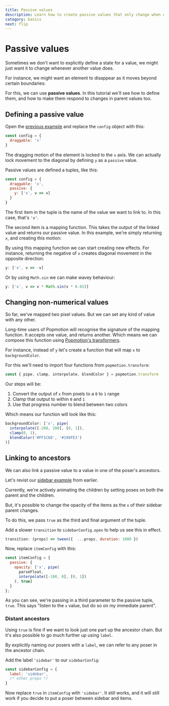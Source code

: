 ```yaml
---
title: Passive values
description: Learn how to create passive values that only change when others do
category: basics
next: flip
---
```


# Passive values

Sometimes we don't want to explicitly define a state for a value, we might just want it to change whenever another value does.

For instance, we might want an element to disappear as it moves beyond certain boundaries:

<CodePen id="LdOJZR" />

For this, we can use **passive values**. In this tutorial we'll see how to define them, and how to make them respond to changes in parent values too.

## Defining a passive value

Open the [previous example](https://codepen.io/popmotion/pen/dmWWdp?editors=0010) and replace the `config` object with this:

```javascript
const config = {
  draggable: 'x'
}
```

The dragging motion of the element is locked to the `x` axis. We can actually lock movement to the diagonal by defining `y` as a `passive` value.

Passive values are defined a tuples, like this:

```javascript
const config = {
  draggable: 'x',
  passive: {
    y: ['x', v => v]
  }
}
```

The first item in the tuple is the name of the value we want to link to. In this case, that's `'x'`.

The second item is a mapping function. This takes the output of the linked value and returns our passive value. In this example, we're simply returning `x`, and creating this motion:

<CodePen id="QmvmOe" />

By using this mapping function we can start creating new effects. For instance, returning the negative of `x` creates diagonal movement in the opposite direction:

```javascript
y: ['x', v => -v]
```

Or by using `Math.sin` we can make wavey behaviour:

```javascript
y: ['x', v => v * Math.sin(v * 0.01)]
```

## Changing non-numerical values

So far, we've mapped two pixel values. But we can set any kind of value with any other.

Long-time users of Popmotion will recognise the signature of the mapping function. It accepts one value, and returns another. Which means we can compose this function using [Popmotion's transformers](/api/transformers).

For instance, instead of `y` let's create a function that will map `x` to `backgroundColor`.

For this we'll need to import four functions from `popmotion.transform`:

```javascript
const { pipe, clamp, interpolate, blendColor } = popmotion.transform
```

Our steps will be:

1) Convert the output of `x` from pixels to a `0` to `1` range
2) Clamp that output to within `0` and `1`
3) Use that progress number to blend between two colors

Which means our function will look like this:

```javascript
backgroundColor: ['x', pipe(
  interpolate([-200, 200], [0, 1]),
  clamp(0, 1),
  blendColor('#FF1C68', '#198FE3')
)]
```

<CodePen id="vRmRvV" />

## Linking to ancestors

We can also link a passive value to a value in one of the poser's ancestors.

Let's revist our [sidebar example](https://codepen.io/popmotion/pen/LdybdN?editors=0010) from earlier.

Currently, we're actively animating the children by setting poses on both the parent and the children.

But, it's possible to change the opacity of the items as the `x` of their sidebar parent changes.

To do this, we pass `true` as the third and final argument of the tuple.

Add a slower `transition` to `sidebarConfig.open` to help us see this in effect.

```javascript
transition: (props) => tween({  ...props, duration: 1000 })
```

Now, replace `itemConfig` with this:

```javascript
const itemConfig = {
  passive: {
    opacity: ['x', pipe(
      parseFloat,
      interpolate([-100, 0], [0, 1])
    ), true]
  }
};
```

As you can see, we're passing in a third parameter to the passive tuple, `true`. This says "listen to the `x` value, but do so on my immediate parent".

<CodePen id="GxOXeX" />

### Distant ancestors

Using `true` is fine if we want to look just one part up the ancestor chain. But it's also possible to go much further up using `label`.

By explicitly naming our posers with a `label`, we can refer to any poser in the ancestor chain.

Add the label `'sidebar'` to our `sidebarConfig`:

```javascript
const sidebarConfig = {
  label: 'sidebar',
  /* other props */
}
```

Now replace `true` in `itemConfig` with `'sidebar'`. It still works, and it will still work if you decide to put a poser between sidebar and items.
